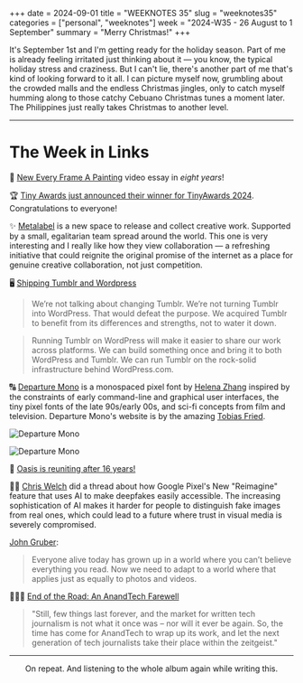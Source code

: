 +++
date = 2024-09-01
title = "WEEKNOTES 35"
slug = "weeknotes35"
categories = ["personal", "weeknotes"]
week = "2024-W35 - 26 August to 1 September"
summary = "Merry Christmas!"
+++


It's September 1st and I'm getting ready for the holiday season. Part of me is already feeling irritated just thinking about it — you know, the typical holiday stress and craziness. But I can't lie, there's another part of me that's kind of looking forward to it all. I can picture myself now, grumbling about the crowded malls and the endless Christmas jingles, only to catch myself humming along to those catchy Cebuano Christmas tunes a moment later. The Philippines just really takes Christmas to another level.

---


# The Week in Links

🎥 [New Every Frame A Painting](https://www.youtube.com/watch?v=mn2Dcy-NDTw) video essay in _eight years_!

🏆 [Tiny Awards just announced their winner for TinyAwards 2024](https://tinyawards.net/). Congratulations to everyone!

✨ [Metalabel](https://www.metalabel.com/) is a new space to release and collect creative work. Supported by a small, egalitarian team spread around the world. This one is very interesting and I really like how they view collaboration — a refreshing initiative that could reignite the original promise of the internet as a place for genuine creative collaboration, not just competition.

🖥️ [Shipping Tumblr and Wordpress](https://automattic.com/2024/08/27/shipping-tumblr-and-wordpress/)

> We’re not talking about changing Tumblr. We’re not turning Tumblr into WordPress. That would defeat the purpose. We acquired Tumblr to benefit from its differences and strengths, not to water it down.

> Running Tumblr on WordPress will make it easier to share our work across platforms. We can build something once and bring it to both WordPress and Tumblr. We can run Tumblr on the rock-solid infrastructure behind WordPress.com.

🔠 [Departure Mono](https://departuremono.com/) is a monospaced pixel font by [Helena Zhang](https://www.helenazhang.com/) inspired by the constraints of early command-line and graphical user interfaces, the tiny pixel fonts of the late 90s/early 00s, and sci-fi concepts from film and television. Departure Mono's website is by the amazing [Tobias Fried](https://tobiasfried.com/).

![Departure Mono](/weeknotes/weeknotes35/departure-mono-brief.png "Departure Mono is a monospaced pixel font with a lo-fi technical vibe")

![Departure Mono](/weeknotes/weeknotes35/departure-mono-boarding-pass-receipt-bag-tag.png "It's great for working with tabular data")

🎵 [Oasis is reuniting after 16 years!](https://www.theguardian.com/music/article/2024/aug/27/oasis-reunion-confirmed-for-uk-and-ireland-tour-in-2025-liam-noel-gallagher)

🤳🏻 [Chris Welch](https://www.threads.net/@chriswelch/post/C-8LF4BOSAP/) did a thread about how Google Pixel's New "Reimagine" feature that uses AI to make deepfakes easily accessible. The increasing sophistication of AI makes it harder for people to distinguish fake images from real ones, which could lead to a future where trust in visual media is severely compromised.

[John Gruber](https://daringfireball.net/linked/2024/08/26/welch-reimagine-pixel-9):

> Everyone alive today has grown up in a world where you can’t believe everything you read. Now we need to adapt to a world where that applies just as equally to photos and videos.

👩🏻‍💻 [End of the Road: An AnandTech Farewell](https://www.anandtech.com/show/21542/end-of-the-road-an-anandtech-farewell)

> "Still, few things last forever, and the market for written tech journalism is not what it once was – nor will it ever be again. So, the time has come for AnandTech to wrap up its work, and let the next generation of tech journalists take their place within the zeitgeist."


---


<div align="center">
   <a href="https://www.last.fm/music/Billie+Eilish/HIT+ME+HARD+AND+SOFT><img src="/weeknotes/weeknotes35/billie-eilish-hit-me-hard-and-soft.jpg" alt="Billie Eilish - Hit Me Hard and Soft" width="450">
</a>
<figcaption>On repeat. And listening to the whole album again while writing this.</figcaption>
</figure>
</div>